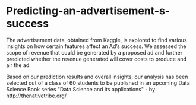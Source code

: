 # Predicting-an-advertisement-s-success

The advertisement data, obtained from Kaggle, is explored to find various insights on how certain features affect an Ad’s success. We assessed the scope of revenue that could be generated by a proposed ad and further predicted whether the revenue generated will cover costs to produce and air the ad. 

Based on our prediction results and overall insights, our analysis has been selected out of a class of 60 students to be published in an upcoming Data Science Book series "Data Science and its applications" - by http://thenativetribe.org/ 
